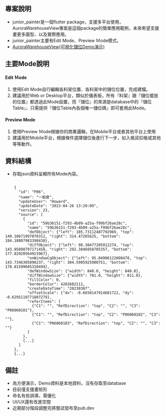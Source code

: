 ## 專案說明
* junior_painter是一個flutter package，支援多平台使用，
  AuroraWarehouseView專案是這個package的簡單應用範例，未來希望支援畫更多圖型、以及實際應用。
* junior_painter主要有Edit Mode、Preview Ｍode模式。
* [AuroraWarehouseView(可視化儲位Demo演示)](https://cheeregofa.github.io/junior_painter/)

## 主要Mode說明

#### Edit Ｍode
1. 使用Edit Mode自行編輯各料架位置、各料架中的儲位位置，完成建檔。
2. 建議用於Web or Desktop平台，類似於儀表板，所有『料架』跟『儲位擺放的位置』都透過此Mode設置，而『儲位』的來源是database中的『儲位Table』，只需提供『儲位Table內各個唯一儲位碼』即可套用此Mode。

#### Preview Mode
1. 使用Preview Ｍode根據你的商業邏輯，在Mobile平台或者其他平台上使用
2. 建議用於Mobile平台，根據條件選擇儲位後進行下一步，如入帳貨扣帳或其他等等動作。

## 資料結構
* 存取json資料呈顯所有Mode內容。
```

    {
      "id": "P06",
      "name": "一般倉",
      "updateUser": "Howard",
      "updateDate": "2023-04-26 13:20:09",
      "version": 23,
      "source": [
        {
          "id": "59b36151-f293-4b09-a25a-f99bf26ae28c",
          "name": "59b36151-f293-4b09-a25a-f99bf26ae28c",
          "defObject": {"left": 105.73112487792969, "top": 149.10671997070312, "right": 314.47265625, "bottom": 184.18807983398438},
          "diffObject": {"left": 98.30477205912274, "top": 143.95898797171458, "right": 292.3846958705357, "bottom": 177.82920564923967},
          "onWindowCgObject": {"left": 95.84906122600478, "top": 143.7346305898237, "right": 304.5905925980751, "bottom": 178.81599045310494},
          "defWindowSize": {"width": 840.0, "height": 840.0},
          "diffWindowSize": {"width": 781.0, "height": 811.0},
          "fillColor": 0,
          "borderColor": 4282682111,
          "createDateTime": "20230307",
          "offsetScale": {"dx": -0.6650147914601722, "dy": -0.6295110771807279},
          "referItems": [
            {"C1": "", "RefDirection": "top", "C2": "", "C3": "P06060101"},
            {"C1": "", "RefDirection": "top", "C2": "P06060102", "C3": ""},
            {"C1": "P06060103", "RefDirection": "top", "C2": "", "C3": ""}
          ]
        },
        {...}
      ]
    },
    {...}

```


## 備註
* 為方便演示，Demo資料是本地資料，沒有存取至database
* 目前僅支援畫矩形
* 命名有些誤導，需優化
* UI/UX還有改進空間
* 近期部分階段調整完將嘗試發布至pub.dev